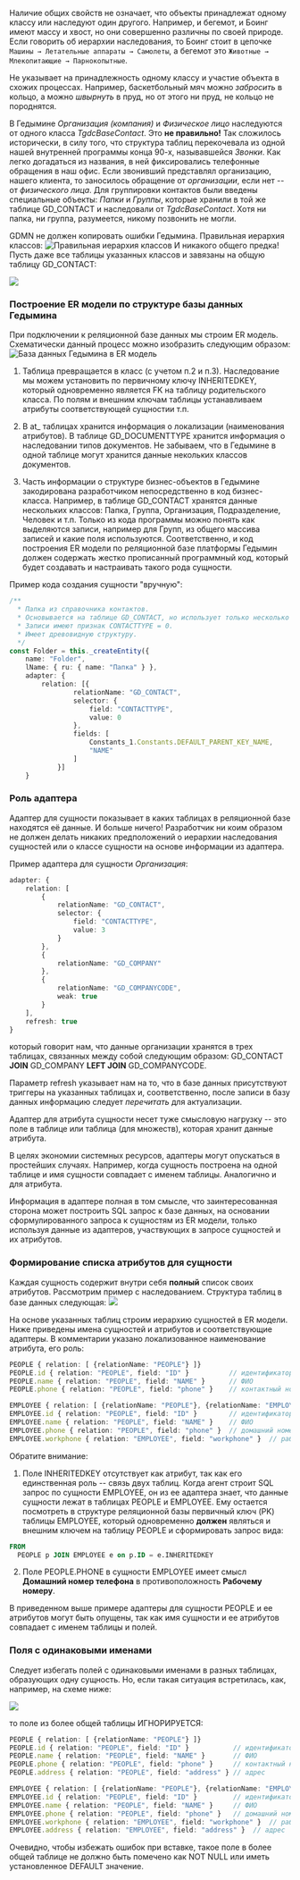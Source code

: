 Наличие общих свойств не означает, что объекты принадлежат одному классу или наследуют один другого. Например, и бегемот, и Боинг имеют массу и хвост, но они совершенно различны по своей природе. Если говорить об иерархии наследования, то Боинг стоит в цепочке `Машины → Летательные аппараты → Самолеты`, а бегемот это `Животные → Млекопитающие → Парнокопытные`. 

Не указывает на принадлежность одному классу и участие объекта в схожих процессах. Например, баскетбольный мяч можно *забросить* в кольцо, а можно *швырнуть* в пруд, но от этого ни пруд, не кольцо не породнятся.

В Гедымине *Организация (компания)* и *Физическое лицо* наследуются от одного класса *TgdcBaseContact*. Это **не правильно!** Так сложилось исторически, в силу того, что структура таблиц перекочевала из одной нашей внутренней программы конца 90-х, называвшейся *Звонки*. Как легко догадаться из названия, в ней фиксировались телефонные обращения в наш офис. Если звонивший представлял организацию, нашего клиента, то заносилось обращение от *организации*, если нет -- от *физического лица*. Для группировки контактов были введены специальные объекты: *Папки* и *Группы*, которые хранили в той же таблице GD_CONTACT и наследовали от *TgdcBaseContact*. Хотя ни папка, ни группа, разумеется, никому позвонить не могли.

GDMN не должен копировать ошибки Гедымина. Правильная иерархия классов:
![Правильная иерархия классов](img/todo0004.correct_hierarchy.png)
И никакого общего предка! Пусть даже все таблицы указанных классов и завязаны на общую таблицу GD_CONTACT:

![](img/todo0004.contact_tables.png)

### Построение ER модели по структуре базы данных Гедымина

При подключении к реляционной базе данных мы строим ER модель. Схематически данный процесс можно изобразить следующим образом:
![База данных Гедымина в ER модель](img/todo0004.gedemin_to_er.png)

1. Таблица превращается в класс (с учетом п.2 и п.3). Наследование мы можем установить по первичному ключу INHERITEDKEY, который одновременно является FK на таблицу родительского класса. По полям и внешним ключам таблицы устанавливаем атрибуты соответствующей сущностии т.п.

2. В at_ таблицах хранится информация о локализации (наименования атрибутов). В таблице GD_DOCUMENTTYPE хранится информация о наследовании типов документов. Не забываем, что в Гедымине в одной таблице могут хранится данные некольких классов документов.

3. Часть информации о структуре бизнес-объектов в Гедымине закодирована разработчиком непосредственно в код бизнес-класса. Например, в таблице GD_CONTACT хранятся данные нескольких классов: Папка, Группа, Организация, Подразделение, Человек и т.п. Только из кода программы можно понять как выделяются записи, например для Групп, из общего массива записей и какие поля используются. Соответственно, и код построения ER модели по реляционной базе платформы Гедымин должен содержать жестко прописанный программный код, который будет создавать и настраивать такого рода сущности.

Пример кода создания сущности "вручную":

```ts
/**
  * Папка из справочника контактов.
  * Основывается на таблице GD_CONTACT, но использует только несколько полей из нее.
  * Записи имеют признак CONTACTTYPE = 0.
  * Имеет древовидную структуру.
  */
const Folder = this._createEntity({
    name: "Folder",
    lName: { ru: { name: "Папка" } },
    adapter: {
        relation: [{
                relationName: "GD_CONTACT",
                selector: {
                    field: "CONTACTTYPE",
                    value: 0
                },
                fields: [
                    Constants_1.Constants.DEFAULT_PARENT_KEY_NAME,
                    "NAME"
                ]
            }]
    }
```

### Роль адаптера

Адаптер для сущности показывает в каких таблицах в реляционной базе находятся её данные. И больше ничего! Разработчик ни коим образом не должен делать никаких предположений о иерархии наследования сущностей или о классе сущности на основе информации из адаптера.

Пример адаптера для сущности *Организация*:

```ts
adapter: {
    relation: [
        {
            relationName: "GD_CONTACT",
            selector: {
                field: "CONTACTTYPE",
                value: 3
            }
        },
        {
            relationName: "GD_COMPANY"
        },
        {
            relationName: "GD_COMPANYCODE",
            weak: true
        }
    ],
    refresh: true
}
```

который говорит нам, что данные организации хранятся в трех таблицах, связанных между собой следующим образом: GD_CONTACT **JOIN** GD_COMPANY **LEFT JOIN** GD_COMPANYCODE.

Параметр refresh указывает нам на то, что в базе данных присутствуют триггеры на указанных таблицах и, соответственно, после записи в базу данных информацию следует *перечитать* для актуализации.

Адаптер для атрибута сущности несет туже смысловую нагрузку -- это поле в таблице или таблица (для множеств), которая хранит данные атрибута.

В целях экономии системных ресурсов, адаптеры могут опускаться в простейших случаях. Например, когда сущность построена на одной таблице и имя сущности совпадает с именем таблицы. Аналогично и для атрибута.

Информация в адаптере полная в том смысле, что заинтересованная сторона может построить SQL запрос к базе данных, на основании сформулированного запроса к сущностям из ER модели, только используя данные из адаптеров, участвующих в запросе сущностей и их атрибутов.

### Формирование списка атрибутов для сущности

Каждая сущность содержит внутри себя **полный** список своих атрибутов. Рассмотрим пример с наследованием. Структура таблиц в базе данных следующая:
![](img/todo0004.table_inheritance.png)

На основе указанных таблиц строим иерархию сущностей в ER модели. Ниже приведены имена сущностей и атрибутов и соответствующие адаптеры. В комментарии указано локализованное наименование атрибута, его роль:

```ts
PEOPLE { relation: [ {relationName: "PEOPLE"} ]}
PEOPLE.id { relation: "PEOPLE", field: "ID" }          // идентификатор
PEOPLE.name { relation: "PEOPLE", field: "NAME" }      // ФИО
PEOPLE.phone { relation: "PEOPLE", field: "phone" }    // контактный номер телефона

EMPLOYEE { relation: [ {relationName: "PEOPLE"}, {relationName: "EMPLOYEE"} ] }
EMPLOYEE.id { relation: "PEOPLE", field: "ID" }        // идентификатор
EMPLOYEE.name { relation: "PEOPLE", field: "NAME" }    // ФИО
EMPLOYEE.phone { relation: "PEOPLE", field: "phone" }  // домашний номер телефона
EMPLOYEE.workphone { relation: "EMPLOYEE", field: "workphone" }  // рабочий номер телефона
```

Обратите внимание:

1. Поле INHERITEDKEY отсутствует как атрибут, так как его единственная роль -- связь двух таблиц. Когда агент строит SQL запрос по сущности EMPLOYEE, он из ее адаптера знает, что данные сущности лежат в таблицах PEOPLE и EMPLOYEE. Ему остается посмотреть в структуре реляционной базы первичный ключ (PK) таблицы EMPLOYEE, который одновременно **должен** являться и внешним ключем на таблицу PEOPLE и сформировать запрос вида:

```sql
FROM
  PEOPLE p JOIN EMPLOYEE e on p.ID = e.INHERITEDKEY
```

2. Поле PEOPLE.PHONE в сущности EMPLOYEE имеет смысл **Домашний номер телефона** в противоположность **Рабочему номеру**. 

В приведенном выше примере адаптеры для сущности PEOPLE и ее атрибутов могут быть опущены, так как имя сущности и ее атрибутов совпадает с именем таблицы и полей. 

### Поля с одинаковыми именами

Следует избегать полей с одинаковыми именами в разных таблицах, образующих одну сущность. Но, если такая ситуация встретилась, как, например, на схеме ниже:

![](img/todo0004.fields_with_same_names.png)

то поле из более общей таблицы ИГНОРИРУЕТСЯ:

```ts
PEOPLE { relation: [ {relationName: "PEOPLE"} ]}
PEOPLE.id { relation: "PEOPLE", field: "ID" }           // идентификатор
PEOPLE.name { relation: "PEOPLE", field: "NAME" }       // ФИО
PEOPLE.phone { relation: "PEOPLE", field: "phone" }     // контактный номер телефона
PEOPLE.address { relation: "PEOPLE", field: "address" } // адрес

EMPLOYEE { relation: [ {relationName: "PEOPLE"}, {relationName: "EMPLOYEE"} ] }
EMPLOYEE.id { relation: "PEOPLE", field: "ID" }         // идентификатор
EMPLOYEE.name { relation: "PEOPLE", field: "NAME" }     // ФИО
EMPLOYEE.phone { relation: "PEOPLE", field: "phone" }   // домашний номер телефона
EMPLOYEE.workphone { relation: "EMPLOYEE", field: "workphone" }  // рабочий номер телефона
EMPLOYEE.address { relation: "EMPLOYEE", field: "address" }  // адрес
```

Очевидно, чтобы избежать ошибок при вставке, такое поле в более общей таблице не должно быть помечено как NOT NULL или иметь установленное DEFAULT значение.




